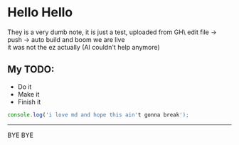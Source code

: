 # Hello Hello 

They is a very dumb note, it is just a test, uploaded from GH\ 
edit file -> push -> auto build and boom we are live\
it was not the ez actually (AI couldn't help anymore)

## My TODO: 
- Do it
- Make it
- Finish it

```JavaScript
console.log('i love md and hope this ain't gonna break');
```
--- 
BYE BYE
